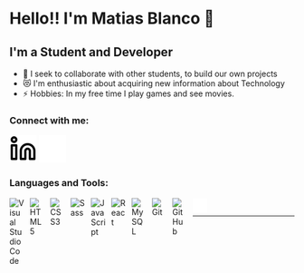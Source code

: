 # Hello!! I'm Matias Blanco 👋 


## I'm a Student and Developer

- 👯 I seek to collaborate with other students, to build our own projects
- 😻 I'm enthusiastic about acquiring new information about Technology
- ⚡ Hobbies: In my free time I play games and see movies.  

### Connect with me:

[![website](./img/linkedin-light.svg)](https://linkedin.com/in/matiasblanco-dev#gh-light-mode-only)
[![website](./img/linkedin-dark.svg)](https://linkedin.com/in/matiasblanco-dev#gh-dark-mode-only)

### Languages and Tools:

<img align="left" alt="Visual Studio Code" width="26px" src="https://cdn.jsdelivr.net/gh/devicons/devicon/icons/vscode/vscode-original.svg" style="padding-right:10px;" />
<img align="left" alt="HTML5" width="26px" src="https://cdn.jsdelivr.net/gh/devicons/devicon/icons/html5/html5-original.svg" style="padding-right:10px;" />
<img align="left" alt="CSS3" width="26px" src="https://cdn.jsdelivr.net/gh/devicons/devicon/icons/css3/css3-original.svg" style="padding-right:10px;" />
<img align="left" alt="Sass" width="26px" src="https://cdn.jsdelivr.net/gh/devicons/devicon/icons/sass/sass-original.svg" style="padding-right:10px;" />
<img align="left" alt="JavaScript" width="26px" src="https://cdn.jsdelivr.net/gh/devicons/devicon/icons/javascript/javascript-original.svg" style="padding-right:10px;" />
<img align="left" alt="React" width="26px" src="https://cdn.jsdelivr.net/gh/devicons/devicon/icons/react/react-original.svg" style="padding-right:10px;" />
<img align="left" alt="MySQL" width="26px" src="https://cdn.jsdelivr.net/gh/devicons/devicon/icons/mysql/mysql-original.svg" style="padding-right:10px;" />
<img align="left" alt="Git" width="26px" src="https://cdn.jsdelivr.net/gh/devicons/devicon/icons/git/git-original.svg" style="padding-right:10px;" />
<img align="left" alt="GitHub" width="26px" src="https://user-images.githubusercontent.com/3369400/139447912-e0f43f33-6d9f-45f8-be46-2df5bbc91289.png" style="padding-right:10px;" />
<img align="left" alt="Terminal" width="26px" src="./img/terminal-dark.svg" />
 
<br>

---
<!-- [website]: https://www.linkedin.com/in/matiasblanco-dev
[linkedin]: https://www.linkedin.com/in/matiasblanco-dev
[Git]: https://git-scm.com
[MySQL]: https://www.mysql.com
[React]: https://reactjs.org
[JavaScript]: https://www.javascript.com
[Sass]: https://sass-lang.com
[CSS3]: https://css.com
[HTML5]: https://html.com
[Visual]: https://code.visualstudio.com -->
